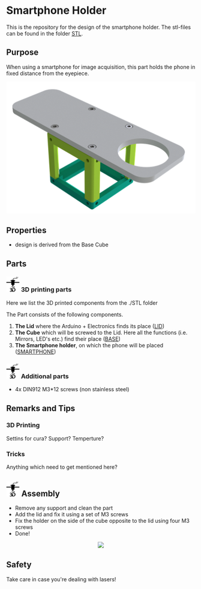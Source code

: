 # Smartphone Holder
This is the repository for the design of the smartphone holder. The stl-files can be found in the folder [STL](./STL).



## Purpose
When using a smartphone for image acquisition, this part holds the phone in fixed distance from the eyepiece.
<p align="center">
<img src="./IMAGES/Assembly_Cube_Smartphone_Holder.png"
width="1000">
</p>

## Properties
* design is derived from the Base Cube

## Parts

### <img src="./IMAGES/P.png" height="40"> 3D printing parts
Here we list the 3D printed components from the ./STL folder


The Part consists of the following components.

1. **The Lid** where the Arduino + Electronics finds its place ([LID](./STL/10_Lid_1x1_v2.stl))
2. **The Cube** which will be screwed to the Lid. Here all the functions (i.e. Mirrors, LED's etc.) find their place ([BASE](./STL/10_Cube_1x1_v2.stl))
3. **The Smartphone holder**, on which the phone will be placed ([SMARTPHONE](./STL/30_Smartphone_Holder.stl))

### <img src="./IMAGES/P.png" height="40"> Additional parts
* 4x DIN912 M3*12 screws (non stainless steel)

## Remarks and Tips

### 3D Printing
Settins for cura? Support? Temperture?

### Tricks
Anything which need to get mentioned here?

## <img src="./IMAGES/P.png" height="40"> Assembly
* Remove any support and clean the part
* Add the lid and fix it using a set of M3 screws
* Fix the holder on the side of the cube opposite to the lid using four M3 screws
* Done!

<p align="center">
<img src="./IMAGES/DSC_1794.jpg"
width="800">
</p>

## Safety
Take care in case you're dealing with lasers!
